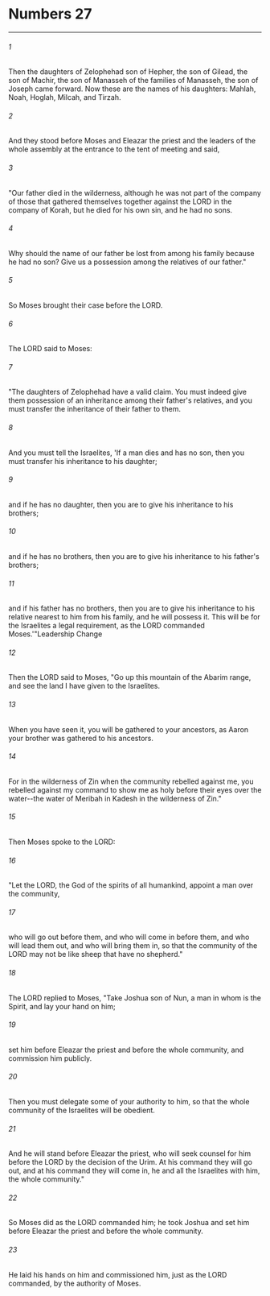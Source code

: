 # Numbers 27
***



###### 1 
Then the daughters of Zelophehad son of Hepher, the son of Gilead, the son of Machir, the son of Manasseh of the families of Manasseh, the son of Joseph came forward. Now these are the names of his daughters: Mahlah, Noah, Hoglah, Milcah, and Tirzah. 

###### 2 
And they stood before Moses and Eleazar the priest and the leaders of the whole assembly at the entrance to the tent of meeting and said, 

###### 3 
"Our father died in the wilderness, although he was not part of the company of those that gathered themselves together against the LORD in the company of Korah, but he died for his own sin, and he had no sons. 

###### 4 
Why should the name of our father be lost from among his family because he had no son? Give us a possession among the relatives of our father." 

###### 5 
So Moses brought their case before the LORD. 

###### 6 
The LORD said to Moses: 

###### 7 
"The daughters of Zelophehad have a valid claim. You must indeed give them possession of an inheritance among their father's relatives, and you must transfer the inheritance of their father to them. 

###### 8 
And you must tell the Israelites, 'If a man dies and has no son, then you must transfer his inheritance to his daughter; 

###### 9 
and if he has no daughter, then you are to give his inheritance to his brothers; 

###### 10 
and if he has no brothers, then you are to give his inheritance to his father's brothers; 

###### 11 
and if his father has no brothers, then you are to give his inheritance to his relative nearest to him from his family, and he will possess it. This will be for the Israelites a legal requirement, as the LORD commanded Moses.'"Leadership Change 

###### 12 
Then the LORD said to Moses, "Go up this mountain of the Abarim range, and see the land I have given to the Israelites. 

###### 13 
When you have seen it, you will be gathered to your ancestors, as Aaron your brother was gathered to his ancestors. 

###### 14 
For in the wilderness of Zin when the community rebelled against me, you rebelled against my command to show me as holy before their eyes over the water--the water of Meribah in Kadesh in the wilderness of Zin." 

###### 15 
Then Moses spoke to the LORD: 

###### 16 
"Let the LORD, the God of the spirits of all humankind, appoint a man over the community, 

###### 17 
who will go out before them, and who will come in before them, and who will lead them out, and who will bring them in, so that the community of the LORD may not be like sheep that have no shepherd." 

###### 18 
The LORD replied to Moses, "Take Joshua son of Nun, a man in whom is the Spirit, and lay your hand on him; 

###### 19 
set him before Eleazar the priest and before the whole community, and commission him publicly. 

###### 20 
Then you must delegate some of your authority to him, so that the whole community of the Israelites will be obedient. 

###### 21 
And he will stand before Eleazar the priest, who will seek counsel for him before the LORD by the decision of the Urim. At his command they will go out, and at his command they will come in, he and all the Israelites with him, the whole community." 

###### 22 
So Moses did as the LORD commanded him; he took Joshua and set him before Eleazar the priest and before the whole community. 

###### 23 
He laid his hands on him and commissioned him, just as the LORD commanded, by the authority of Moses.
